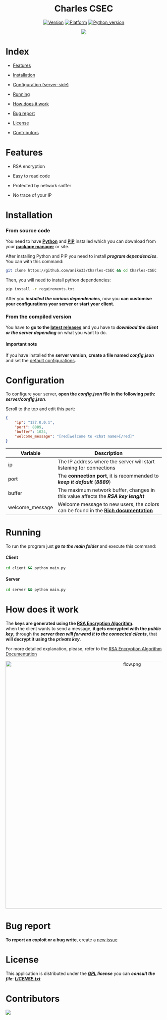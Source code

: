 <div align="center">
  <h1>Charles CSEC</h1>

  [![Version](https://img.shields.io/badge/Version-1.1-success)](https://github.com/aniko33/Charles-CSEC/releases)
  [![Platform](https://img.shields.io/badge/Platform-Windows%2C%20Mac%2C%20Linux-blue)](#)
  [![Python_version](https://img.shields.io/badge/Python%20version-3.8-blueviolet)](#)

<img src="https://user-images.githubusercontent.com/76649588/208201214-add50e06-c0da-4e2d-ba87-d33c797d035b.png">
</div>

# Index

- [Features](#features)

- [Installation](#installation)

- [Configuration (server-side)](#configuration)

- [Running](#running)

- [How does it work](#how-does-it-work)

- [Bug report](#bug-report)

- [License](#license)

- [Contributors](#contributors)

# Features

- RSA encryption

- Easy to read code

- Protected by network sniffer

- No trace of your IP

# Installation

### From source code

You need to have **[Python](https://www.python.org/downloads/)** and **[PIP](https://www.w3schools.com/python/python_pip.asp)** installed which you can download from your [**package manager**](https://www.geeksforgeeks.org/how-to-install-python-on-linux/) or site.

After installing Python and PIP you need to install ***program dependencies***.
You can  with this command:

```bash
git clone https://github.com/aniko33/Charles-CSEC && cd Charles-CSEC
```

Then, you will need to install python dependencies:

```bash
pip install -r requirements.txt
```

After you ***installed the various dependencies***, now you **can customise your configurations your server or start your client**.

### From the compiled version

You have to **go to the [latest releases](https://github.com/aniko33/Charles-CSEC/releases/tag/1.x)** and you have to ***download the client or the server depending*** on what you want to do.

#### Important note

If you have installed the **server version**, **create a file named *config.json*** and set the [default configurations](https://github.com/aniko33/Charles-CSEC/blob/main/server/config.json).

# Configuration

To configure your server, **open the *config.json* file in the following path: *server/config.json***.

Scroll to the top and edit this part:

```json
{
    "ip": "127.0.0.1",
    "port": 8889,
    "buffer": 1024,
    "welcome_message": "[red]welcome to <chat name>[/red]"
}
```

| Variable        | Description                                                                                                                                       |
| --------------- | ------------------------------------------------------------------------------------------------------------------------------------------------- |
| ip              | The IP address where the server will start listening for connections                                                                              |
| port            | The **connection port**, it is recommended to ***keep it default*** (***8889***)                                                                  |
| buffer          | The maximum network buffer, changes in this value affects the ***RSA key lenght***                                                                |
| welcome_message | Welcome message to new users, the colors can be found in the **[Rich documentation](https://rich.readthedocs.io/en/stable/appendix/colors.html)** |

# Running

To run the program just ***go to the main folder*** and execute this command:

#### Client

```bash
cd client && python main.py
```

#### Server

```bash
cd server && python main.py
```

# How does it work

The **keys are generated using the [RSA Encryption Algorithm](https://www.geeksforgeeks.org/rsa-algorithm-cryptography/)**.
<br> when the client wants to send a message, **it gets encrypted with the _public key_**, through the ***server then will forward it to the connected clients***, that **will decrypt it using the _private key_**.

For more detailed explanation, please, refer to the [RSA Encryption Algorithm Documentation](https://www.geeksforgeeks.org/rsa-algorithm-cryptography/)

<div align="center">
<img width="800px" src="https://user-images.githubusercontent.com/76649588/208201163-7e596078-c95d-4902-8d94-e496b60fe315.png" title="" alt="flow.png" data-align="center">
</div>

# Bug report

**To report an exploit or a bug write**, create a [new issue](https://github.com/aniko33/Charles-CSEC/issues)

# License

This application is distributed under the ***[GPL](https://it.wikipedia.org/wiki/GNU_General_Public_License) license*** you can ***consult the file***: ***[LICENSE.txt](LICENSE.txt)***

# Contributors

<a href="https://github.com/aniko33/Charles-CSEC/graphs/contributors">
  <img src="https://contributors-img.web.app/image?repo=aniko33/Charles-CSEC"/>
</a>
